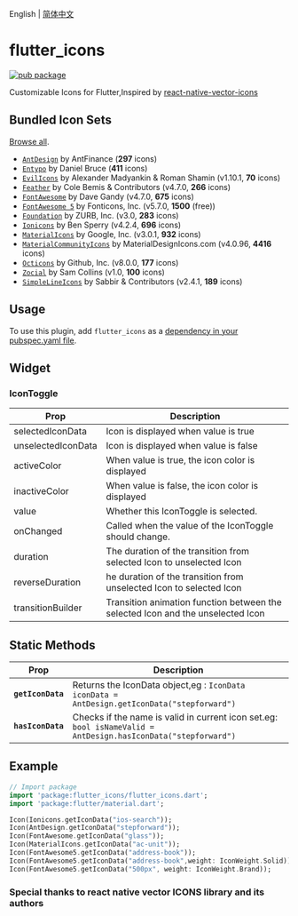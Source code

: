 English | [简体中文](./README_zh-CN.md)

# flutter_icons

[![pub package](https://img.shields.io/pub/v/flutter_icons.svg)](https://pub.dartlang.org/packages/flutter_icons)

Customizable Icons for Flutter,Inspired by [react-native-vector-icons](https://github.com/oblador/react-native-vector-icons)

## Bundled Icon Sets

[Browse all](https://oblador.github.io/react-native-vector-icons/).

* [`AntDesign`](https://ant.design/) by AntFinance (**297** icons)
* [`Entypo`](http://entypo.com) by Daniel Bruce (**411** icons) 
* [`EvilIcons`](http://evil-icons.io) by Alexander Madyankin & Roman Shamin (v1.10.1, **70** icons) 
* [`Feather`](http://feathericons.com) by Cole Bemis & Contributors (v4.7.0, **266** icons) 
* [`FontAwesome`](http://fortawesome.github.io/Font-Awesome/icons/) by Dave Gandy (v4.7.0, **675** icons)
* [`FontAwesome 5`](https://fontawesome.com) by Fonticons, Inc. (v5.7.0, **1500** (free))
* [`Foundation`](http://zurb.com/playground/foundation-icon-fonts-3) by ZURB, Inc. (v3.0, **283** icons)
* [`Ionicons`](https://ionicons.com/) by Ben Sperry (v4.2.4, **696** icons)
* [`MaterialIcons`](https://www.google.com/design/icons/) by Google, Inc. (v3.0.1, **932** icons)
* [`MaterialCommunityIcons`](https://materialdesignicons.com/) by MaterialDesignIcons.com  (v4.0.96, **4416** icons)
* [`Octicons`](http://octicons.github.com) by Github, Inc. (v8.0.0, **177** icons)
* [`Zocial`](http://zocial.smcllns.com/) by Sam Collins (v1.0, **100** icons)
* [`SimpleLineIcons`](https://simplelineicons.github.io/) by Sabbir & Contributors (v2.4.1, **189** icons)

## Usage
To use this plugin, add `flutter_icons` as a [dependency in your pubspec.yaml file](https://flutter.io/platform-plugins/).

## Widget

### IconToggle

| Prop                 | Description                                                                                                                                                                               |
| -------------------- | ----------------------------------------------------------------------------------------------------------------------------------------------------------------------------------------- |
| selectedIconData  | Icon is displayed when value is true |
| unselectedIconData | Icon is displayed when value is false |
| activeColor | When value is true, the icon color is displayed |
| inactiveColor | When value is false, the icon color is displayed |
| value| Whether this IconToggle is selected. |
| onChanged | Called when the value of the IconToggle should change. |
| duration| The duration of the transition from selected Icon to unselected Icon |
| reverseDuration | he duration of the transition from unselected Icon to selected Icon |
| transitionBuilder | Transition animation function between the selected Icon and the unselected Icon |



## Static Methods

| Prop                 | Description                                                                                                                                                                               |
| -------------------- | ----------------------------------------------------------------------------------------------------------------------------------------------------------------------------------------- |
| **`getIconData`**  | Returns the IconData object,eg : ```IconData iconData = AntDesign.getIconData("stepforward")``` |
| **`hasIconData`**  | Checks if the name is valid in current icon set.eg: ```bool isNameValid = AntDesign.hasIconData("stepforward")```|

## Example

``` dart
// Import package
import 'package:flutter_icons/flutter_icons.dart';
import 'package:flutter/material.dart';

Icon(Ionicons.getIconData("ios-search"));
Icon(AntDesign.getIconData("stepforward"));
Icon(FontAwesome.getIconData("glass"));
Icon(MaterialIcons.getIconData("ac-unit"));
Icon(FontAwesome5.getIconData("address-book"));
Icon(FontAwesome5.getIconData("address-book",weight: IconWeight.Solid));
Icon(FontAwesome5.getIconData("500px", weight: IconWeight.Brand));
```
### Special thanks to react native vector ICONS library and its authors
